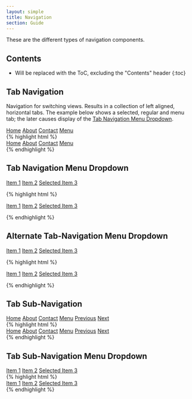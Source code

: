 ```yaml
---
layout: simple
title: Navigation
section: Guide
---
```


These are the different types of navigation components.

## Contents

* Will be replaced with the ToC, excluding the "Contents" header
{:toc}

## Tab Navigation

Navigation for switching views. Results in a collection of left aligned, horizontal tabs. The example below shows a selected, regular and menu tab; the later causes display of the [Tab Navigation Menu Dropdown](#tab-navigation-menu-dropdown).

<nav class="daptiv-nav">
    <a class="daptiv-nav-tab selected" href="#">Home</a>
    <a class="daptiv-nav-tab" href="#">About</a>
    <a class="daptiv-nav-tab" href="#">Contact</a>
    <a class="daptiv-nav-menu-tab" href="#">Menu</a>
</nav>
{% highlight html %}
<nav class="daptiv-nav">
    <a class="daptiv-nav-tab selected" href="#">Home</a>
    <a class="daptiv-nav-tab" href="#">About</a>
    <a class="daptiv-nav-tab" href="#">Contact</a>
    <a class="daptiv-nav-menu-tab" href="#">Menu</a>
</nav>
{% endhighlight %}

## Tab Navigation Menu Dropdown

<div class="daptiv-nav-menu-dropdown">
    <a class="daptiv-nav-menuitem" href="#">Item 1</a>
    <a class="daptiv-nav-menuitem" href="#">Item 2</a>
    <a class="daptiv-nav-menuitem selected" href="#">Selected Item 3</a>
</div>

{% highlight html %}

<div class="daptiv-nav-menu-dropdown">
    <a class="daptiv-nav-menuitem" href="#">Item 1</a>
    <a class="daptiv-nav-menuitem" href="#">Item 2</a>
    <a class="daptiv-nav-menuitem selected" href="#">Selected Item 3</a>
</div>

{% endhighlight %}

## Alternate Tab-Navigation Menu Dropdown

<div class="daptiv-nav-menu-dropdown">
    <a class="daptiv-nav-menuitem-alternate" href="#">Item 1</a>
    <a class="daptiv-nav-menuitem-alternate" href="#">Item 2</a>
    <a class="daptiv-nav-menuitem-alternate selected" href="#">Selected Item 3</a>
</div>

{% highlight html %}

<div class="daptiv-nav-menu-dropdown">
    <a class="daptiv-nav-menuitem-alternate" href="#">Item 1</a>
    <a class="daptiv-nav-menuitem-alternate" href="#">Item 2</a>
    <a class="daptiv-nav-menuitem-alternate selected" href="#">Selected Item 3</a>
</div>

{% endhighlight %}

## Tab Sub-Navigation

<nav class="daptiv-subnav">
    <a class="daptiv-subnav-tab selected" href="#">Home</a>
    <a class="daptiv-subnav-tab" href="#">About</a>
    <a class="daptiv-subnav-tab" href="#">Contact</a>
    <a class="daptiv-subnav-menu-tab" href="#">Menu</a>
    <a class="daptiv-subnav-prev-tab" href="#">Previous</a>
    <a class="daptiv-subnav-next-tab" href="#">Next</a>
</nav>
{% highlight html %}
<nav class="daptiv-subnav">
    <a class="daptiv-subnav-tab selected" href="#">Home</a>
    <a class="daptiv-subnav-tab" href="#">About</a>
    <a class="daptiv-subnav-tab" href="#">Contact</a>
    <a class="daptiv-subnav-menu-tab" href="#">Menu</a>
    <a class="daptiv-subnav-prev-tab" href="#">Previous</a>
    <a class="daptiv-subnav-next-tab" href="#">Next</a>
</nav>
{% endhighlight %}

## Tab Sub-Navigation Menu Dropdown

<div class="daptiv-subnav-menu-dropdown">
    <a class="daptiv-subnav-menuitem" href="#">Item 1</a>
    <a class="daptiv-subnav-menuitem" href="#">Item 2</a>
    <a class="daptiv-subnav-menuitem selected" href="#">Selected Item 3</a>
</div>
{% highlight html %}
<div class="daptiv-subnav-menu-dropdown">
    <a class="daptiv-subnav-menuitem" href="#">Item 1</a>
    <a class="daptiv-subnav-menuitem" href="#">Item 2</a>
    <a class="daptiv-subnav-menuitem selected" href="#">Selected Item 3</a>
</div>
{% endhighlight %}
<br />
